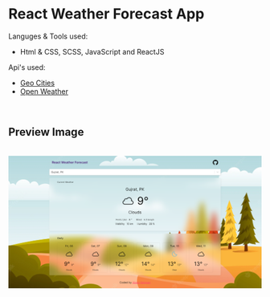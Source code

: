 # React Weather Forecast App

Languges & Tools used:
- Html & CSS, SCSS, JavaScript and ReactJS 

Api's used:
* [Geo Cities](https://rapidapi.com/wirefreethought/api/geodb-cities/)
* [Open Weather](https://rapidapi.com/wirefreethought/api/geodb-cities/)

<br>

## Preview Image
<br>
<img src="./Preview-Image.png" alt="weather forecast app preview"/>
